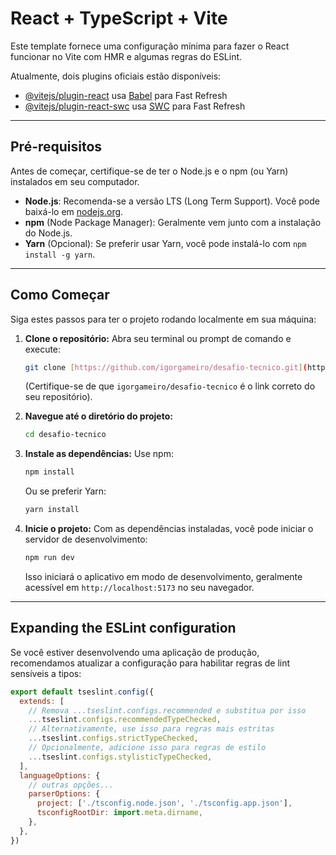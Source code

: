 # React + TypeScript + Vite

Este template fornece uma configuração mínima para fazer o React funcionar no Vite com HMR e algumas regras do ESLint.

Atualmente, dois plugins oficiais estão disponíveis:

- [@vitejs/plugin-react](https://github.com/vitejs/vite-plugin-react/blob/main/packages/plugin-react) usa [Babel](https://babeljs.io/) para Fast Refresh
- [@vitejs/plugin-react-swc](https://github.com/vitejs/vite-plugin-react/blob/main/packages/plugin-react-swc) usa [SWC](https://swc.rs/) para Fast Refresh

---

## Pré-requisitos

Antes de começar, certifique-se de ter o Node.js e o npm (ou Yarn) instalados em seu computador.

* **Node.js**: Recomenda-se a versão LTS (Long Term Support). Você pode baixá-lo em [nodejs.org](https://nodejs.org/).
* **npm** (Node Package Manager): Geralmente vem junto com a instalação do Node.js.
* **Yarn** (Opcional): Se preferir usar Yarn, você pode instalá-lo com `npm install -g yarn`.

---

## Como Começar

Siga estes passos para ter o projeto rodando localmente em sua máquina:

1.  **Clone o repositório:**
    Abra seu terminal ou prompt de comando e execute:
    ```bash
    git clone [https://github.com/igorgameiro/desafio-tecnico.git](https://github.com/igorgameiro/desafio-tecnico.git)
    ```
    (Certifique-se de que `igorgameiro/desafio-tecnico` é o link correto do seu repositório).

2.  **Navegue até o diretório do projeto:**
    ```bash
    cd desafio-tecnico
    ```

3.  **Instale as dependências:**
    Use npm:
    ```bash
    npm install
    ```
    Ou se preferir Yarn:
    ```bash
    yarn install
    ```

4.  **Inicie o projeto:**
    Com as dependências instaladas, você pode iniciar o servidor de desenvolvimento:
    ```bash
    npm run dev
    ```
    Isso iniciará o aplicativo em modo de desenvolvimento, geralmente acessível em `http://localhost:5173` no seu navegador.

---

## Expanding the ESLint configuration

Se você estiver desenvolvendo uma aplicação de produção, recomendamos atualizar a configuração para habilitar regras de lint sensíveis a tipos:

```js
export default tseslint.config({
  extends: [
    // Remova ...tseslint.configs.recommended e substitua por isso
    ...tseslint.configs.recommendedTypeChecked,
    // Alternativamente, use isso para regras mais estritas
    ...tseslint.configs.strictTypeChecked,
    // Opcionalmente, adicione isso para regras de estilo
    ...tseslint.configs.stylisticTypeChecked,
  ],
  languageOptions: {
    // outras opções...
    parserOptions: {
      project: ['./tsconfig.node.json', './tsconfig.app.json'],
      tsconfigRootDir: import.meta.dirname,
    },
  },
})